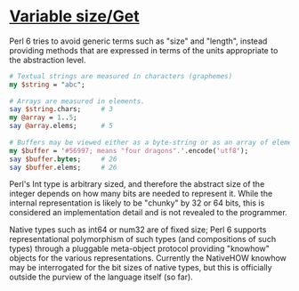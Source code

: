 [1]: http://rosettacode.org/wiki/Variable_size/Get

# [Variable size/Get][1]

Perl 6 tries to avoid generic terms such as "size" and "length", instead providing methods that are expressed in terms of the units appropriate to the abstraction level.

```perl
# Textual strings are measured in characters (graphemes)
my $string = "abc";
 
# Arrays are measured in elements.
say $string.chars;     # 3
my @array = 1..5;
say @array.elems;      # 5
 
# Buffers may be viewed either as a byte-string or as an array of elements.
my $buffer = '#56997; means "four dragons".'.encode('utf8');
say $buffer.bytes;     # 26
say $buffer.elems;     # 26
```


Perl's Int type is arbitrary sized, and therefore the abstract size of the integer depends on how many bits are needed to represent it. While the internal representation is likely to be "chunky" by 32 or 64 bits, this is considered an implementation detail and is not revealed to the programmer.



Native types such as int64 or num32 are of fixed size; Perl 6 supports representational polymorphism of such types (and compositions of such types) through a pluggable meta-object protocol providing "knowhow" objects for the various representations. Currently the NativeHOW knowhow may be interrogated for the bit sizes of native types, but this is officially outside the purview of the language itself (so far).